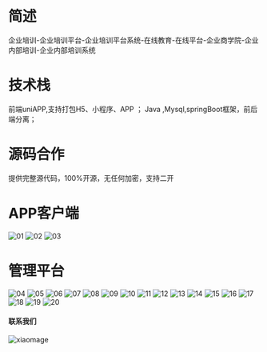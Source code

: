 
# 简述

企业培训-企业培训平台-企业培训平台系统-在线教育-在线平台-企业商学院-企业内部培训-企业内部培训系统

# 技术栈

前端uniAPP,支持打包H5、小程序、APP ；
Java ,Mysql,springBoot框架，前后端分离；

#  源码合作

 提供完整源代码，100%开源，无任何加密，支持二开


#  APP客户端
![01](https://github.com/user-attachments/assets/1a4090f2-e98e-45e2-85d8-5bdf525e5e1f)
![02](https://github.com/user-attachments/assets/57416994-7b74-460c-8eec-98a9b2d73505)
![03](https://github.com/user-attachments/assets/95799492-fd81-44af-8114-3436d25491c4)






# 管理平台

![04](https://github.com/user-attachments/assets/a90daaa3-d5e1-4c2e-897b-2fd6d5a08574)
![05](https://github.com/user-attachments/assets/b8cef909-371e-43ba-b83c-b366c18b63cf)
![06](https://github.com/user-attachments/assets/19cd8415-7f42-4417-897a-572a28f941af)
![07](https://github.com/user-attachments/assets/edadff7a-f26d-4e82-a689-2191f6ce0a37)
![08](https://github.com/user-attachments/assets/d258c83f-0ac3-4678-a6a7-36be0db9e961)
![09](https://github.com/user-attachments/assets/25e8f38f-3e43-439e-81f8-0d4ec9aa2256)
![10](https://github.com/user-attachments/assets/06990017-3e75-4c52-8e83-f395ce8171f4)
![11](https://github.com/user-attachments/assets/8f5a69e4-26af-4fdf-ab88-f004a005491c)
![12](https://github.com/user-attachments/assets/3cb73555-ff60-4e61-a3fc-6eba488ee9a1)
![13](https://github.com/user-attachments/assets/06761707-3000-4650-9908-ae29c4c061aa)
![14](https://github.com/user-attachments/assets/15928303-77f9-4b2d-a673-c855adb04bfa)
![15](https://github.com/user-attachments/assets/0eeb9a8c-e7f0-4ed5-abdc-dac0643c817e)
![16](https://github.com/user-attachments/assets/18b7eff3-fecb-432d-9d20-bb60edc816bf)
![17](https://github.com/user-attachments/assets/a99fab21-ccf7-4a19-b551-9fb3eba9d45c)
![18](https://github.com/user-attachments/assets/456dbb9d-f7b9-491e-8afe-01bf6ea33406)
![19](https://github.com/user-attachments/assets/86610de0-1258-492f-9f72-3cb7b5a27efd)
![20](https://github.com/user-attachments/assets/3cc01129-a664-47a6-9abf-2f031e94c687)


#### 联系我们

![xiaomage](https://github.com/user-attachments/assets/5a903df8-d719-4080-8cec-a169b27aabfc)


